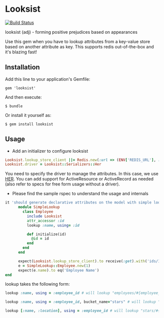 # Looksist

[![Build Status](https://travis-ci.org/jpsimonroy/herdis.png?branch=master)](https://travis-ci.org/jpsimonroy/herdis)

looksist (adj) - forming positive prejudices based on appearances

Use this gem when you have to lookup attributes from a key-value store based on another attribute as key. This supports redis out-of-the-box and it's blazing fast!

## Installation

Add this line to your application's Gemfile:

    gem 'looksist'

And then execute:

    $ bundle

Or install it yourself as:

    $ gem install looksist

## Usage

* Add an initializer to configure looksist

``` ruby
Looksist.lookup_store_client ||= Redis.new(:url => (ENV['REDIS_URL'], :driver => :hiredis)
Looksist.driver = Looksist::Serializers::Her
```
You need to specify the driver to manage the attributes. In this case, we use [HER](https://github.com/remiprev/her). You can add support for ActiveResource or ActiveRecord as needed (also refer to specs for free form usage without a driver).

* Please find the sample rspec to understand the usage and internals

``` ruby
it 'should generate declarative attributes on the model with simple lookup value' do
      module SimpleLookup
        class Employee
          include Looksist
          attr_accessor :id
          lookup :name, using= :id

          def initialize(id)
            @id = id
          end
        end
      end

      expect(Looksist.lookup_store_client).to receive(:get).with('ids/1').and_return('Employee Name')
      e = SimpleLookup::Employee.new(1)
      expect(e.name).to eq('Employee Name')
end
```
lookup takes the following form:

``` ruby
lookup :name, using = :employee_id # will lookup "employees/#{employee_id}" from the store

lookup :name, using = :employee_id, bucket_name="stars" # will lookup "stars/#{employee_id}" from the store

lookup [:name, :location], using = :employee_id # will lookup "stars/#{employee_id}" from the store for an object with two attributes (name, location)

```

